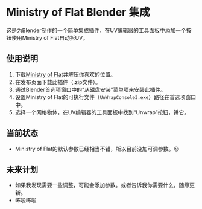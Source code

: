 # Ministry of Flat Blender 集成

这是为Blender制作的一个简单集成插件，在UV编辑器的工具面板中添加一个按钮使用Ministry of Flat自动拆UV。

## 使用说明

1. 下载[Ministry of Flat](https://www.quelsolaar.com/ministry_of_flat/)并解压你喜欢的位置。
2. 在发布页面下载此插件（.zip文件）。
3. 通过Blender首选项窗口中的“从磁盘安装”菜单项来安装此插件。
4. 设置Ministry of Flat的可执行文件（`UnWrapConsole3.exe`）路径在首选项窗口中。
5. 选择一个网格物体，在UV编辑器的工具面板中找到“Unwrap”按钮，锤它。

## 当前状态

- Ministry of Flat的默认参数已经相当不错，所以目前没加可调参数。😐

## 未来计划

- 如果我发现需要一些调整，可能会添加参数。或者告诉我你需要什么，随缘更新。
- 咘啦咘啦